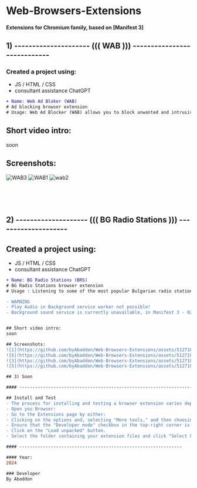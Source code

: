 # Web-Browsers-Extensions
#### Extensions for Chromium family, based on [Manifest 3] 

## 1)  --------------------- ((( WAB ))) ----------------------------

### Created a project using:
+ JS / HTML / CSS
+ consultant assistance ChatGPT

```diff
+ Name: Web Ad Bloker (WAB)
# Ad blocking browser extension
# Usage: Web Ad Blocker (WAB) allows you to block unwanted and intrusive ads on specific websites.
```

## Short video intro:
soon

## Screenshots:
![WAB3](https://github.com/byAbaddon/Web-Browsers-Extensions/assets/51271834/dc0de3b1-7a00-4cf6-8be5-8570a114921f)
![WAB1](https://github.com/byAbaddon/Web-Browsers-Extensions/assets/51271834/97d4ad8d-010e-4558-baae-99315cea5735)
![wab2](https://github.com/byAbaddon/Web-Browsers-Extensions/assets/51271834/6b74ab52-a77e-44e3-bde3-884593cf147d)


</br> </br> </br>

## 2) -------------------- ((( BG Radio Stations ))) --------------------
## Created a project using:
+ JS / HTML / CSS
+ consultant assistance ChatGPT

```diff
+ Name: BG Radio Stations (BRS)
# BG Radio Stations browser extension
# Usage : Listening to some of the most popular Bulgarian radio stations.
```
```diff
- WARNING
- Play Audio in Background service worker not possible!
- Background sound service is currently unavailable, in Manifest 3 - 02/14/2024


## Short video intro:
soon

## Screenshots:
![1](https://github.com/byAbaddon/Web-Browsers-Extensions/assets/51271834/4cb881c1-fe2c-4f22-ae73-e6a279b90145)
![5](https://github.com/byAbaddon/Web-Browsers-Extensions/assets/51271834/4633835d-35cf-404a-aef5-746fe36d05f6)
![3](https://github.com/byAbaddon/Web-Browsers-Extensions/assets/51271834/214a3bb4-f5ab-4ba2-835f-4e18a699877c)
![5](https://github.com/byAbaddon/Web-Browsers-Extensions/assets/51271834/bd7f26eb-97dd-44b3-8988-861a82be5edb)

## 3) Soon

#### --------------------------------------------------------------------

## Install and Test
- The process for installing and testing a browser extension varies depending on the browser you are using. Here are general steps for some popular browsers:
- Open you Browser:
- Go to the Extensions page by either:
- Clicking on the options and, selecting "More tools," and then choosing "Extensions.
- Ensure that the "Developer mode" checkbox in the top-right corner is checked.
- Click on the "Load unpacked" button.
- Select the folder containing your extension files and click "Select Folder.

#### --------------------------------------------------------------

#### Year:
2024

### Developer
By Abaddon




